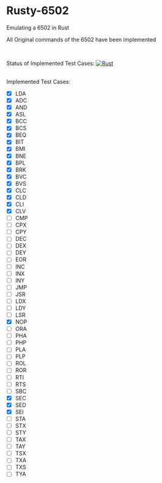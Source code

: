# Rusty-6502
Emulating a 6502 in Rust

All Original commands of the 6502 have been implemented

<br>

Status of Implemented Test Cases: [![Rust](https://github.com/Shane-Wood-TL/Rusty-6502/actions/workflows/rust.yml/badge.svg)](https://github.com/Shane-Wood-TL/Rusty-6502/actions/workflows/rust.yml)

<br>
Implemented Test Cases:

- [X] LDA
- [X] ADC
- [X] AND
- [X] ASL
- [X] BCC
- [X] BCS  
- [X] BEQ
- [X] BIT
- [X] BMI
- [X] BNE
- [X] BPL
- [X] BRK
- [X] BVC
- [X] BVS
- [X] CLC
- [X] CLD
- [X] CLI
- [X] CLV
- [ ] CMP
- [ ] CPX
- [ ] CPY
- [ ] DEC
- [ ] DEX
- [ ] DEY
- [ ] EOR
- [ ] INC
- [ ] INX
- [ ] INY
- [ ] JMP
- [ ] JSR
- [ ] LDX
- [ ] LDY
- [ ] LSR
- [X] NOP
- [ ] ORA
- [ ] PHA
- [ ] PHP
- [ ] PLA
- [ ] PLP
- [ ] ROL
- [ ] ROR
- [ ] RTI
- [ ] RTS
- [ ] SBC
- [X] SEC
- [X] SED
- [X] SEI
- [ ] STA
- [ ] STX
- [ ] STY
- [ ] TAX
- [ ] TAY
- [ ] TSX
- [ ] TXA
- [ ] TXS
- [ ] TYA

